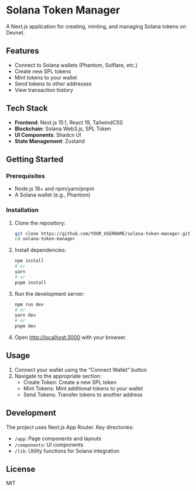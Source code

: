# Solana Token Manager

A Next.js application for creating, minting, and managing Solana tokens on Devnet.

## Features

- Connect to Solana wallets (Phantom, Solflare, etc.)
- Create new SPL tokens
- Mint tokens to your wallet
- Send tokens to other addresses
- View transaction history

## Tech Stack

- **Frontend**: Next.js 15.1, React 19, TailwindCSS
- **Blockchain**: Solana Web3.js, SPL Token
- **UI Components**: Shadcn UI
- **State Management**: Zustand

## Getting Started

### Prerequisites

- Node.js 18+ and npm/yarn/pnpm
- A Solana wallet (e.g., Phantom)

### Installation

1. Clone the repository:
   ```bash
   git clone https://github.com/YOUR_USERNAME/solana-token-manager.git
   cd solana-token-manager
   ```

2. Install dependencies:
   ```bash
   npm install
   # or
   yarn
   # or
   pnpm install
   ```

3. Run the development server:
   ```bash
   npm run dev
   # or
   yarn dev
   # or
   pnpm dev
   ```

4. Open [http://localhost:3000](http://localhost:3000) with your browser.

## Usage

1. Connect your wallet using the "Connect Wallet" button
2. Navigate to the appropriate section:
   - Create Token: Create a new SPL token
   - Mint Tokens: Mint additional tokens to your wallet
   - Send Tokens: Transfer tokens to another address

## Development

The project uses Next.js App Router. Key directories:

- `/app`: Page components and layouts
- `/components`: UI components
- `/lib`: Utility functions for Solana integration

## License

MIT 